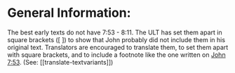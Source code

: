 # General Information:

The best early texts do not have 7:53 - 8:11. The ULT has set them apart in square brackets ([ ]) to show that John probably did not include them in his original text. Translators are encouraged to translate them, to set them apart with square brackets, and to include a footnote like the one written on [John 7:53](../07/53.md). (See: [[translate-textvariants]])